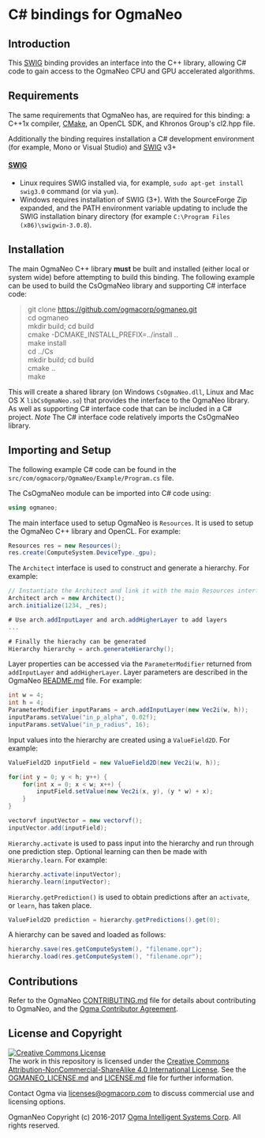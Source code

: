 <!---
  OgmaNeo
  Copyright(c) 2016-2017 Ogma Intelligent Systems Corp. All rights reserved.

  This copy of OgmaNeo is licensed to you under the terms described
  in the OGMANEO_LICENSE.md file included in this distribution.
--->

# C# bindings for OgmaNeo

## Introduction

This [SWIG](http://www.swig.org/) binding provides an interface into the C++ library, allowing C# code to gain access to the OgmaNeo CPU and GPU accelerated algorithms.

## Requirements

The same requirements that OgmaNeo has, are required for this binding: a C++1x compiler, [CMake](https://cmake.org/), an OpenCL SDK, and Khronos Group's cl2.hpp file.

Additionally the binding requires installation a C# development environment (for example, Mono or Visual Studio) and [SWIG](http://www.swig.org/) v3+

#### [SWIG](http://www.swig.org/)

- Linux requires SWIG installed via, for example, ```sudo apt-get install swig3.0``` command (or via ```yum```).
- Windows requires installation of SWIG (3+). With the SourceForge Zip expanded, and the PATH environment variable updating to include the SWIG installation binary directory (for example `C:\Program Files (x86)\swigwin-3.0.8`).

## Installation

The main OgmaNeo C++ library **must** be built and installed (either local or system wide) before attempting to build this binding. The following example can be used to build the CsOgmaNeo library and supporting C# interface code:

> git clone https://github.com/ogmacorp/ogmaneo.git  
> cd ogmaneo  
> mkdir build; cd build  
> cmake -DCMAKE_INSTALL_PREFIX=../install ..  
> make install  
> cd ../Cs  
> mkdir build; cd build  
> cmake ..  
> make  

This will create a shared library (on Windows `CsOgmaNeo.dll`, Linux and Mac OS X `libCsOgmaNeo.so`) that provides the interface to the OgmaNeo library. As well as supporting C# interface code that can be included in a C# project. *Note* The C# interface code relatively imports the CsOgmaNeo library.

## Importing and Setup

The following example C# code can be found in the `src/com/ogmacorp/OgmaNeo/Example/Program.cs` file.

The CsOgmaNeo module can be imported into C# code using:

```csharp
using ogmaneo;
```

The main interface used to setup OgmaNeo is `Resources`. It is used to setup the OgmaNeo C++ library and OpenCL. For example:
```csharp
Resources res = new Resources();
res.create(ComputeSystem.DeviceType._gpu);
```

The `Architect` interface is used to construct and generate a hierarchy. For example:
```csharp
// Instantiate the Architect and link it with the main Resources interface
Architect arch = new Architect();
arch.initialize(1234, _res);

# Use arch.addInputLayer and arch.addHigherLayer to add layers
...

# Finally the hierachy can be generated
Hierarchy hierarchy = arch.generateHierarchy();
```

Layer properties can be accessed via the `ParameterModifier` returned from `addInputLayer` and `addHigherLayer`. Layer parameters are described in the OgmaNeo [README.md](https://github.com/ogmacorp/OgmaNeo/blob/master/README.md) file. For example:
```csharp
int w = 4;
int h = 4;
ParameterModifier inputParams = arch.addInputLayer(new Vec2i(w, h));
inputParams.setValue("in_p_alpha", 0.02f);
inputParams.setValue("in_p_radius", 16);
```

Input values into the hierarchy are created using a `ValueField2D`. For example:
```csharp
ValueField2D inputField = new ValueField2D(new Vec2i(w, h));

for(int y = 0; y < h; y++) {
    for(int x = 0; x < w; x++) {
        inputField.setValue(new Vec2i(x, y), (y * w) + x);
    }
}

vectorvf inputVector = new vectorvf();
inputVector.add(inputField);
```

`Hierarchy.activate` is used to pass input into the hierarchy and run through one prediction step. Optional learning can then be made with `Hierarchy.learn`. For example:
```csharp
hierarchy.activate(inputVector);
hierarchy.learn(inputVector);
```

`Hierarchy.getPrediction()` is used to obtain predictions after an `activate`, or `learn`, has taken place.
```csharp
ValueField2D prediction = hierarchy.getPredictions().get(0);
```

A hierarchy can be saved and loaded as follows:
```csharp
hierarchy.save(res.getComputeSystem(), "filename.opr");
hierarchy.load(res.getComputeSystem(), "filename.opr");
```

## Contributions

Refer to the OgmaNeo [CONTRIBUTING.md](https://github.com/ogmacorp/OgmaNeo/blob/master/CONTRIBUTING.md) file for details about contributing to OgmaNeo, and the [Ogma Contributor Agreement](https://ogma.ai/wp-content/uploads/2016/09/OgmaContributorAgreement.pdf).

## License and Copyright

<a rel="license" href="http://creativecommons.org/licenses/by-nc-sa/4.0/"><img alt="Creative Commons License" style="border-width:0" src="https://i.creativecommons.org/l/by-nc-sa/4.0/88x31.png" /></a><br />The work in this repository is licensed under the <a rel="license" href="http://creativecommons.org/licenses/by-nc-sa/4.0/">Creative Commons Attribution-NonCommercial-ShareAlike 4.0 International License</a>. See the [OGMANEO_LICENSE.md](https://github.com/ogmacorp/OgmaNeo/blob/master/CSOGMANEO_LICENSE.md) and [LICENSE.md](https://github.com/ogmacorp/OgmaNeo/blob/master/LICENSE.md) file for further information.

Contact Ogma via licenses@ogmacorp.com to discuss commercial use and licensing options.

OgmanNeo Copyright (c) 2016-2017 [Ogma Intelligent Systems Corp](https://ogmacorp.com). All rights reserved.
